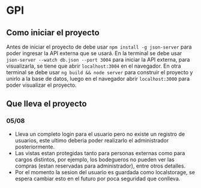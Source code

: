 # GPI

## Como iniciar el proyecto

Antes de iniciar el proyecto de debe usar `npm install -g json-server` para poder ingresar la API externa que se usará.
En la terminal se debe usar `json-server --watch db.json --port 3004` para iniciar la API externa, para visualizarla, se tiene que abrir `localhost:3004` en el navegador.
En otra terminal se debe usar `ng build && node server` para construir el proyecto y unirlo a la base de datos, luego en el navegador abrir `localhost:3000` para poder visualizar el proyecto.

## Que lleva el proyecto

### 05/08

* Lleva un completo login para el usuario pero no existe un registro de usuarios, este ultimo deberia poder realizarlo el administrador posteriormente.
* Las vistas estan protegidas tanto para personas externas como para cargos distintos, por ejemplo, los bodegueros no pueden ver las compras (estan reservadas para administrador), entre otros detalles.
* Por el momento la sesion del usuario es guardada como localstorage, se espera cambiar esto en el futuro por poca seguridad que conlleva.
